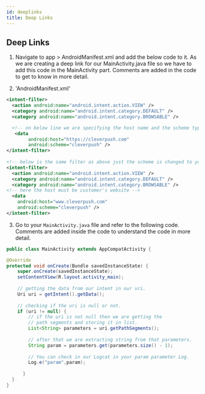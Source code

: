 ```yaml
---
id: deeplinks
title: Deep Links
---
```


Deep Links
--------------------

1. Navigate to app > AndroidManifest.xml and add the below code to it. As we are creating a deep link for our MainActivity.java file so we have to add this code in the MainActivity part. Comments are added in the code to get to know in more detail.

2. 'AndroidManifest.xml'
``` xml
<intent-filter>
  <action android:name="android.intent.action.VIEW" />
  <category android:name="android.intent.category.DEFAULT" />
  <category android:name="android.intent.category.BROWSABLE" />

  <!-- on below line we are specifying the host name and the scheme type in add your App name -->
   <data
        android:host="https://cleverpush.com"
        android:scheme="cleverpush" />
</intent-filter>
  
<!-- below is the same filter as above just the scheme is changed to your app name -->
<intent-filter>
  <action android:name="android.intent.action.VIEW" />
  <category android:name="android.intent.category.DEFAULT" />
  <category android:name="android.intent.category.BROWSABLE" />
<!-- here the host must be customer's website -->
  <data
    android:host="www.cleverpush.com"
    android:scheme="cleverpush" />
</intent-filter>
```

3. Go to your `MainActivity.java` file and refer to the following code. Comments are added inside the code to understand the code in more detail.

``` java
public class MainActivity extends AppCompatActivity {

@Override
protected void onCreate(Bundle savedInstanceState) {
	super.onCreate(savedInstanceState);
	setContentView(R.layout.activity_main);
		
	// getting the data from our intent in our uri.
	Uri uri = getIntent().getData();
	
	// checking if the uri is null or not.
	if (uri != null) {
		// if the uri is not null then we are getting the
		// path segments and storing it in list.
		List<String> parameters = uri.getPathSegments();
		
		// after that we are extracting string from that parameters.
		String param = parameters.get(parameters.size() - 1);
		
		// You can check in our Logcat in your param parameter Log.
		Log.e("param",param);
    
	  }
  }
}
```
